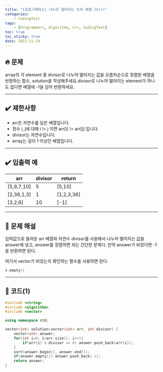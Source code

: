 ```yaml
---
title: "[프로그래머스] 나누어 떨어지는 숫자 배열 (C++)"
categories: 
    - CodingTest
tags:
    - [Programmers, Algorithm, C++, CodingTest]
toc: true
toc_sticky: true
date: 2021-11-24
---
```

## 🔥 문제
array의 각 element 중 divisor로 나누어 떨어지는 값을 오름차순으로 정렬한 배열을 반환하는 함수, solution을 작성해주세요.divisor로 나누어 떨어지는 element가 하나도 없다면 배열에 -1을 담아 반환하세요.

---
## ✔️ 제한사항

- arr은 자연수를 담은 배열입니다.
- 정수 i, j에 대해 i != j 이면 arr[i] != arr[j] 입니다.
- divisor는 자연수입니다.
- array는 길이 1 이상인 배열입니다.

---
## ✔️ 입출력 예

|arr|divisor|return|
|---|---|---|
|[5,9,7,10]|5|[5,10]|
|[2,36,1,3]|1|[1,2,3,36]|
|[3,2,6]|10|[-1]|

---
## 🤔 문제 해설
입력값으로 들어온 arr 배열와 자연수 divisor를 사용해서 나누어 떨어지는 값을 answer에 넣고, answer를 정렬하면 되는 간단한 문제다. 만약 answer가 비었다면 -1을 반환하면 된다.

여기서 vector가 비었는지 확인하는 함수를 사용하면 된다.
```cpp
v.empty()
```

---
## 👻 코드(1)

```cpp
#include <string>
#include <algorithm>
#include <vector>

using namespace std;

vector<int> solution(vector<int> arr, int divisor) {
    vector<int> answer;
    for(int i=0; i<arr.size(); i++){
        if(arr[i] % divisor == 0) answer.push_back(arr[i]);
    }
    sort(answer.begin(), answer.end());
    if(answer.empty()) answer.push_back(-1);
    return answer;
}
```